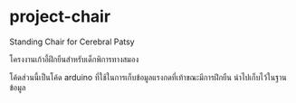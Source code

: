 # project-chair
Standing Chair for Cerebral Patsy

โครงงานเก้าอี้ฝึกยืนสำหรับเด็กพิการทางสมอง

โค้ดส่วนนี้เป็นโค้ด arduino ที่ใช้ในการเก็บข้อมูลแรงกดที่เท้าขณะมีการฝึกยืน นำไปเก็บไว้ในฐานข้อมูล
